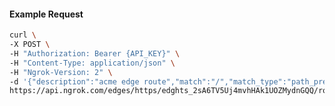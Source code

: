 <!-- Code generated for API Clients. DO NOT EDIT. -->

#### Example Request

```bash
curl \
-X POST \
-H "Authorization: Bearer {API_KEY}" \
-H "Content-Type: application/json" \
-H "Ngrok-Version: 2" \
-d '{"description":"acme edge route","match":"/","match_type":"path_prefix","metadata":"{\"environment\": \"staging\"}"}' \
https://api.ngrok.com/edges/https/edghts_2sA6TV5Uj4mvhHAk1UOZMydnGQQ/routes
```
